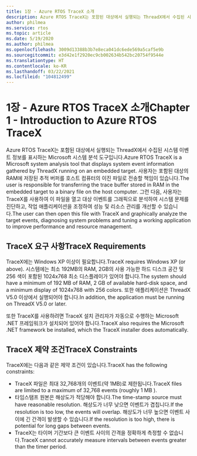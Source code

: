 ```yaml
---
title: 1장 - Azure RTOS TraceX 소개
description: Azure RTOS TraceX는 포함된 대상에서 실행되는 ThreadX에서 수집된 시스템 이벤트 정보를 표시하는 Microsoft 시스템 분석 도구입니다.
author: philmea
ms.service: rtos
ms.topic: article
ms.date: 5/19/2020
ms.author: philmea
ms.openlocfilehash: 3009d13388b3b7e8eca041dc6ede569a5caf5e9b
ms.sourcegitcommit: e3d42e1f2920ec9cb002634b542bc20754f9544e
ms.translationtype: HT
ms.contentlocale: ko-KR
ms.lasthandoff: 03/22/2021
ms.locfileid: "104812499"
---
```

# <a name="chapter-1---introduction-to-azure-rtos-tracex"></a><span data-ttu-id="b82b6-103">1장 - Azure RTOS TraceX 소개</span><span class="sxs-lookup"><span data-stu-id="b82b6-103">Chapter 1 - Introduction to Azure RTOS TraceX</span></span>

<span data-ttu-id="b82b6-104">Azure RTOS TraceX는 포함된 대상에서 실행되는 ThreadX에서 수집된 시스템 이벤트 정보를 표시하는 Microsoft 시스템 분석 도구입니다.</span><span class="sxs-lookup"><span data-stu-id="b82b6-104">Azure RTOS TraceX is a Microsoft system analysis tool that displays system event information gathered by ThreadX running on an embedded target.</span></span> <span data-ttu-id="b82b6-105">사용자는 포함된 대상의 RAM에 저장된 추적 버퍼를 호스트 컴퓨터의 이진 파일로 전송할 책임이 있습니다.</span><span class="sxs-lookup"><span data-stu-id="b82b6-105">The user is responsible for transferring the trace buffer stored in RAM in the embedded target to a binary file on the host computer.</span></span> <span data-ttu-id="b82b6-106">그런 다음, 사용자는 TraceX를 사용하여 이 파일을 열고 대상 이벤트를 그래픽으로 분석하여 시스템 문제를 진단하고, 작업 애플리케이션을 조정하여 성능 및 리소스 관리를 개선할 수 있습니다.</span><span class="sxs-lookup"><span data-stu-id="b82b6-106">The user can then open this file with TraceX and graphically analyze the target events, diagnosing system problems and tuning a working application to improve performance and resource management.</span></span>

## <a name="tracex-requirements"></a><span data-ttu-id="b82b6-107">TraceX 요구 사항</span><span class="sxs-lookup"><span data-stu-id="b82b6-107">TraceX Requirements</span></span>

<span data-ttu-id="b82b6-108">TraceX에는 Windows XP 이상이 필요합니다.</span><span class="sxs-lookup"><span data-stu-id="b82b6-108">TraceX requires Windows XP (or above).</span></span> <span data-ttu-id="b82b6-109">시스템에는 최소 192MB의 RAM, 2GB의 사용 가능한 하드 디스크 공간 및 256 색이 포함된 1024x768 최소 디스플레이가 있어야 합니다.</span><span class="sxs-lookup"><span data-stu-id="b82b6-109">The system should have a minimum of 192 MB of RAM, 2 GB of available hard-disk space, and a minimum display of 1024x768 with 256 colors.</span></span> <span data-ttu-id="b82b6-110">또한 애플리케이션은 ThreadX V5.0 이상에서 실행되어야 합니다.</span><span class="sxs-lookup"><span data-stu-id="b82b6-110">In addition, the application must be running on ThreadX V5.0 or later.</span></span>

<span data-ttu-id="b82b6-111">또한 TraceX를 사용하려면 TraceX 설치 관리자가 자동으로 수행하는 Microsoft .NET 프레임워크가 설치되어 있어야 합니다.</span><span class="sxs-lookup"><span data-stu-id="b82b6-111">TraceX also requires the Microsoft .NET framework be installed, which the TraceX installer does automatically.</span></span>

## <a name="tracex-constraints"></a><span data-ttu-id="b82b6-112">TraceX 제약 조건</span><span class="sxs-lookup"><span data-stu-id="b82b6-112">TraceX Constraints</span></span>

<span data-ttu-id="b82b6-113">TraceX에는 다음과 같은 제약 조건이 있습니다.</span><span class="sxs-lookup"><span data-stu-id="b82b6-113">TraceX has the following constraints:</span></span>

- <span data-ttu-id="b82b6-114">TraceX 파일은 최대 32,768개의 이벤트(약 1MB)로 제한됩니다.</span><span class="sxs-lookup"><span data-stu-id="b82b6-114">TraceX files are limited to a maximum of 32,768 events (roughly 1 MB ).</span></span>
- <span data-ttu-id="b82b6-115">타임스탬프 원본은 해상도가 적당해야 합니다.</span><span class="sxs-lookup"><span data-stu-id="b82b6-115">The time-stamp source must have reasonable resolution.</span></span> <span data-ttu-id="b82b6-116">해상도가 너무 낮으면 이벤트가 겹칩니다.</span><span class="sxs-lookup"><span data-stu-id="b82b6-116">If the resolution is too low, the events will overlap.</span></span> <span data-ttu-id="b82b6-117">해상도가 너무 높으면 이벤트 사이에 긴 간격이 발생할 수 있습니다.</span><span class="sxs-lookup"><span data-stu-id="b82b6-117">If the resolution is too high, there is potential for long gaps between events.</span></span>
- <span data-ttu-id="b82b6-118">TraceX는 타이머 기간보다 큰 이벤트 사이의 간격을 정확하게 측정할 수 없습니다.</span><span class="sxs-lookup"><span data-stu-id="b82b6-118">TraceX cannot accurately measure intervals between events greater than the timer period.</span></span>
